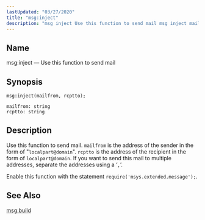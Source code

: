 ```yaml
---
lastUpdated: "03/27/2020"
title: "msg:inject"
description: "msg inject Use this function to send mail msg inject mailfrom rcptto Use this function to send mail mailfrom is the address of the sender in the form of localpart domain rcptto is the address of the recipient in the form of localpart domain If you want to send this..."
---
```


<a name="lua.ref.msg_inject"></a> 
## Name

msg:inject — Use this function to send mail

<a name="idp16772960"></a> 
## Synopsis

`msg:inject(mailfrom, rcptto);`

```
mailfrom: string
rcptto: string
```
<a name="idp16775952"></a> 
## Description

Use this function to send mail. `mailfrom` is the address of the sender in the form of "`localpart@domain`". `rcptto` is the address of the recipient in the form of `localpart@domain`. If you want to send this mail to multiple addresses, separate the addresses using a ‘`,`’.

Enable this function with the statement `require('msys.extended.message');`.

<a name="idp16781168"></a> 
## See Also

[msg:build](/momentum/4/lua/ref-msg-build)